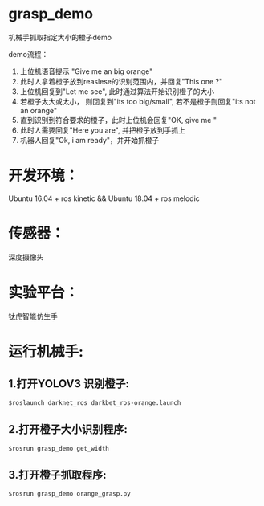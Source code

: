 # grasp_demo
机械手抓取指定大小的橙子demo

demo流程：
1. 上位机语音提示 "Give me an big orange"
2. 此时人拿着橙子放到reaslese的识别范围内，并回复"This one ?"
3. 上位机回复到"Let me see", 此时通过算法开始识别橙子的大小
4. 若橙子太大或太小， 则回复到"its too big/small", 若不是橙子则回复"its not an orange"
5. 直到识别到符合要求的橙子，此时上位机会回复"OK, give me "
6. 此时人需要回复"Here you are", 并把橙子放到手抓上
7. 机器人回复"Ok, i am ready"，并开始抓橙子


# 开发环境：
Ubuntu 16.04 + ros kinetic &&  Ubuntu 18.04 + ros melodic

# 传感器：

深度摄像头

# 实验平台：

钛虎智能仿生手
  
# 运行机械手:

## 1.打开YOLOV3 识别橙子:
```
$roslaunch darknet_ros darkbet_ros-orange.launch
```
## 2.打开橙子大小识别程序:
```
$rosrun grasp_demo get_width
```
## 3.打开橙子抓取程序:
```
$rosrun grasp_demo orange_grasp.py 
```



